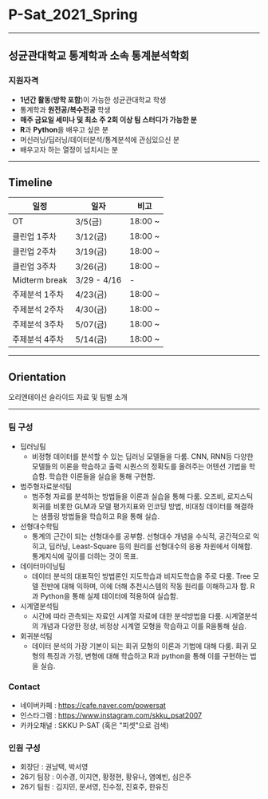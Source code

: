 # P-Sat_2021_Spring

--------------------------------------------------

## 성균관대학교 통계학과 소속 통계분석학회

### 지원자격

- **1년간 활동**(**방학 포함**)이 가능한 성균관대학교 학생
- 통계학과 **원전공/복수전공** 학생
- **매주 금요일 세미나 및 최소 주 2회 이상 팀 스터디가 가능한 분**
- **R**과 **Python**을 배우고 싶은 분
- 머신러닝/딥러닝/데이터분석/통계분석에 관심있으신 분
- 배우고자 하는 열정이 넘치시는 분

-----------------------------------------------------

## Timeline  

| 일정                    |  일자 | 비고                         |
| ------------------- | ------------- | -------------------------- |
| OT | 3/5(금) | 18:00 ~  |
| 클린업 1주차 | 3/12(금) | 18:00 ~  |
| 클린업 2주차 | 3/19(금) | 18:00 ~  |
| 클린업 3주차 | 3/26(금) | 18:00 ~  |
| Midterm break | 3/29 - 4/16 |   -    |
| 주제분석 1주차 | 4/23(금) | 18:00 ~  |
| 주제분석 2주차 | 4/30(금) | 18:00 ~  |
| 주제분석 3주차 | 5/07(금) | 18:00 ~  |
| 주제분석 4주차 | 5/14(금) | 18:00 ~  |

-----------------------------------------------------

## Orientation

오리엔테이션 슬라이드 자료 및 팀별 소개

-----------------------------------------------------

### 팀 구성

- 딥러닝팀
  - 비정형 데이터를 분석할 수 있는 딥러닝 모델들을 다룸. CNN, RNN등 다양한 모델들의 이론을 학습하고 출력 시퀀스의 정확도를 올려주는 어텐션 기법을 학습함. 학습한 이론들을 실습을 통해 구현함.
- 범주형자료분석팀 
  - 범주형 자료를  분석하는 방법들을 이론과 실습을 통해 다룸. 오즈비, 로지스틱 회귀를 비롯한 GLM과 모델 평가지표와 인코딩 방법, 비대칭 데이터를 해결하는 샘플링 방법들을 학습하고  R을 통해 실습.
- 선형대수학팀 
  - 통계의 근간이 되는 선형대수를 공부함.  선형대수 개념을 수식적, 공간적으로 익히고, 딥러닝, Least-Square 등의 원리를 선형대수의 응용 차원에서 이해함. 통계지식에 깊이를 더하는 것이 목표.
- 데이터마이닝팀 
  - 데이터 분석의 대표적인 방법론인 지도학습과 비지도학습을 주로 다룸. Tree 모델 전반에 대해 익하며, 이에 더해 추천시스템의 작동 원리를 이해하고자 함. R과 Python을 통해 실제 데이터에 적용하여 실습함.
- 시계열분석팀
  - 시간에 따라 관측되는 자료인 시계열 자료에 대한 분석방법을 다룸. 시계열분석의 개념과 다양한 정상, 비정상 시계열 모형을 학습하고  이를 R을통해 실습.
- 회귀분석팀
  - 데이터 분석의 가장 기본이 되는 회귀 모형의 이론과 기법에 대해 다룸. 회귀 모형의 특징과 가정, 변형에 대해 학습하고 R과 python을 통해 이를 구현하는 법을 실습. 

### Contact

- 네이버카페 : https://cafe.naver.com/powersat
- 인스타그램 : https://www.instagram.com/skku_psat2007
- 카카오채널 : SKKU P-SAT (혹은 "피셋"으로 검색)

### 인원 구성

- 회장단 : 권남택, 박서영
- 26기 팀장 : 이수경, 이지연, 황정현, 황유나, 염예빈, 심은주     
- 26기 팀원 : 김지민, 문서영, 진수정, 진효주, 한유진
